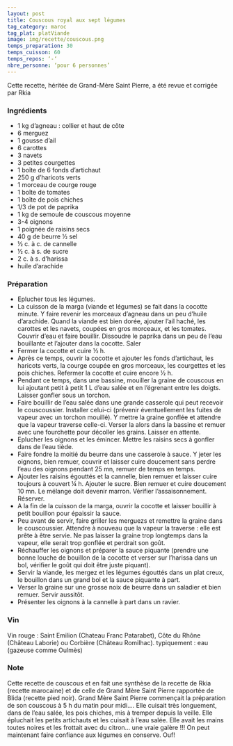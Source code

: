 ```yaml
---
layout: post
title: Couscous royal aux sept légumes
tag_category: maroc
tag_plat: platViande
image: img/recette/couscous.png
temps_preparation: 30
temps_cuisson: 60
temps_repos: ‘-‘
nbre_personne: ‘pour 6 personnes’
---
```

Cette recette, héritée de Grand-Mère Saint Pierre, a été revue et corrigée par Rkia

### Ingrédients
* 1 kg d’agneau : collier et haut de côte
* 6 merguez
* 1 gousse d’ail
* 6 carottes
* 3 navets
* 3 petites courgettes
* 1 boîte de 6 fonds d’artichaut
* 250 g d’haricots verts
* 1 morceau de courge rouge
* 1 boîte de tomates
* 1 boîte de pois chiches
* 1/3 de pot de paprika
* 1 kg de semoule de couscous moyenne
* 3-4 oignons
* 1 poignée de raisins secs
* 40 g de beurre ½ sel
* ½ c. à c. de cannelle
* ½ c. à s. de sucre
* 2 c. à s. d’harissa
* huile d’arachide

### Préparation
* Eplucher tous les légumes.
* La cuisson de la marga (viande et légumes) se fait dans la cocotte minute. Y faire revenir les morceaux d’agneau dans un peu d’huile d’arachide. Quand la viande est bien dorée, ajouter l’ail haché, les carottes et les navets, coupées en gros morceaux, et les tomates. Couvrir d’eau et faire bouillir. Dissoudre le paprika dans un peu de l’eau bouillante et l’ajouter dans la cocotte. Saler
* Fermer la cocotte et cuire ½ h.
* Après ce temps, ouvrir la cocotte et ajouter les fonds d’artichaut, les haricots verts, la courge coupée en gros morceaux, les courgettes et les pois chiches. Refermer la cocotte et cuire encore ½ h.
* Pendant ce temps, dans une bassine, mouiller la graine de couscous en lui ajoutant petit à petit 1 L d’eau salée et en l’égrenant entre les doigts. Laisser gonfler sous un torchon.
* Faire bouillir de l’eau salée dans une grande casserole qui peut recevoir le couscoussier. Installer celui-ci (prévenir éventuellement les fuites de vapeur avec un torchon mouillé). Y mettre la graine gonflée et attendre que la vapeur traverse celle-ci. Verser la alors dans la bassine et remuer avec une fourchette pour décoller les grains. Laisser en attente.
* Eplucher les oignons et les émincer. Mettre les raisins secs à gonfler dans de l’eau tiède.
* Faire fondre la moitié du beurre dans une casserole à sauce. Y jeter les oignons, bien remuer, couvrir et laisser cuire doucement sans perdre l’eau des oignons pendant 25 mn, remuer de temps en temps.
* Ajouter les raisins égouttés et la cannelle, bien remuer et laisser cuire toujours à couvert ¼ h. Ajouter le sucre. Bien remuer et cuire doucement 10 mn. Le mélange doit devenir marron. Vérifier l’assaisonnement. Réserver.
* A la fin de la cuisson de la marga, ouvrir la cocotte et laisser bouillir à petit bouillon pour épaissir la sauce.
* Peu avant de servir, faire griller les merguezs et remettre la graine dans le couscoussier. Attendre à nouveau que la vapeur la traverse : elle est prête à être servie. Ne pas laisser la graine trop longtemps dans la vapeur, elle serait trop gonflée et perdrait son goût.
* Réchauffer les oignons et préparer la sauce piquante (prendre une bonne louche de bouillon de la cocotte et verser sur l’harissa dans un bol, vérifier le goût qui doit être juste piquant).
* Servir la viande, les mergez et les légumes égouttés dans un plat creux, le bouillon dans un grand bol et la sauce piquante à part.
* Verser la graine sur une grosse noix de beurre dans un saladier et bien remuer. Servir aussitôt.
* Présenter les oignons à la cannelle à part dans un ravier.

### Vin
Vin rouge : Saint Emilion (Chateau Franc Patarabet), Côte du Rhône (Château Laborie) ou Corbière (Château Romilhac).
typiquement : eau (gazeuse comme Oulmès)

### Note
Cette recette de couscous et en fait une synthèse de la recette de Rkia (recette marocaine) et de celle de Grand Mère Saint Pierre rapportée de Blida (recette pied noir). Grand Mère Saint Pierre commençait la préparation de son couscous à 5 h du matin pour midi…. Elle cuisait très longuement, dans de l’eau salée, les pois chiches, mis à tremper depuis la veille. Elle épluchait les petits artichauts et les cuisait à l’eau salée. Elle avait les mains toutes noires et les frottait avec du citron… une vraie galère !!! On peut maintenant faire confiance aux légumes en conserve. Ouf!
